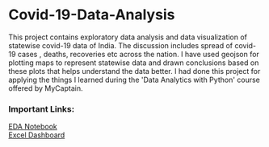 # Covid-19-Data-Analysis
This project contains exploratory data analysis and data visualization of statewise covid-19 data of India. The discussion includes spread of covid-19 cases , deaths, recoveries etc across the nation. I have used geojson for plotting maps to represent statewise data and drawn conclusions based on these plots that helps understand the data better. I had done this project for applying the things I learned during the 'Data Analytics with Python' course offered by MyCaptain.
### Important Links:
[EDA Notebook](https://github.com/prasadposture/Covid-19-Data-Analysis/blob/main/Covid-19%20Data%20Analysis.ipynb)<br>
[Excel Dashboard](https://github.com/prasadposture/Covid-19-Data-Analysis/blob/main/Covid-19_India.xlsx)
